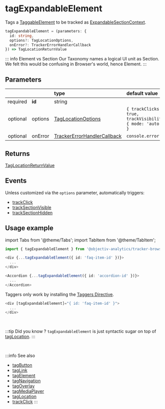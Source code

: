 # tagExpandableElement

Tags a [TaggableElement](/tracking/api-reference/definitions/TaggableElement.md) to be tracked as [ExpandableSectionContext](/taxonomy/reference/location-contexts/ExpandableSectionContext.md).

```typescript
tagExpandableElement = (parameters: {
  id: string,
  options?: TagLocationOptions,
  onError?: TrackerErrorHandlerCallback
}) => TagLocationReturnValue
```

::: info Element vs Section
Our Taxonomy names a logical UI unit as Section. We felt this would be confusing in Browser's world, hence Element. 
:::

## Parameters
|          |         | type                                                                                              | default value
| :-:      | :--     | :--                                                                                               | :--           
| required | **id**  | string                                                                                            |
| optional | options | [TagLocationOptions](/tracking/api-reference/definitions/TagLocationOptions.md)                   | `{ trackClicks: true, trackVisibility: { mode: 'auto' } }`
| optional | onError | [TrackerErrorHandlerCallback](/tracking/api-reference/definitions/TrackerErrorHandlerCallback.md) | `console.error`

## Returns
[TagLocationReturnValue](/tracking/api-reference/definitions/TagLocationReturnValue.md)

## Events
Unless customized via the `options` parameter, automatically triggers:

- [trackClick](/tracking/api-reference/eventTrackers/trackClick.md)
- [trackSectionVisible](/tracking/api-reference/eventTrackers/trackSectionVisible.md)
- [trackSectionHidden](/tracking/api-reference/eventTrackers/trackSectionHidden.md)

## Usage example

import Tabs from '@theme/Tabs';
import TabItem from '@theme/TabItem';

<Tabs>
  <TabItem value="react" label="React" default>

```typescript jsx
import { tagExpandableElement } from '@objectiv-analytics/tracker-browser';
```

```typescript jsx
<div {...tagExpandableElement({ id: 'faq-item-id' })}>
  ...
</div>
```

```typescript jsx
<Accordion {...tagExpandableElement({ id: 'accordion-id' })}>
  ...
</Accordion>
```

  </TabItem>
  <TabItem value="angular" label="Angular">

Taggers only work by installing the [Taggers Directive](/tracking/how-to-guides/angular/getting-started.md#optional---configure-taggers-directive).

```typescript jsx
<div [tagExpandableElement]="{ id: 'faq-item-id' }">
  ...
</div>
```

  </TabItem>
</Tabs>

<br />

:::tip Did you know ?
`tagExpandableElement` is just syntactic sugar on top of [tagLocation](/tracking/api-reference/locationTaggers/tagLocation.md).
:::

<br />


:::info See also
- [tagButton](/tracking/api-reference/locationTaggers/tagButton.md)
- [tagLink](/tracking/api-reference/locationTaggers/tagLink.md)
- [tagElement](/tracking/api-reference/locationTaggers/tagNavigation.md)
- [tagNavigation](/tracking/api-reference/locationTaggers/tagNavigation.md)
- [tagOverlay](/tracking/api-reference/locationTaggers/tagOverlay.md)
- [tagMediaPlayer](/tracking/api-reference/locationTaggers/tagMediaPlayer.md)
- [tagLocation](/tracking/api-reference/locationTaggers/tagLocation.md)
- [trackClick](/tracking/api-reference/eventTrackers/trackClick.md)
:::
